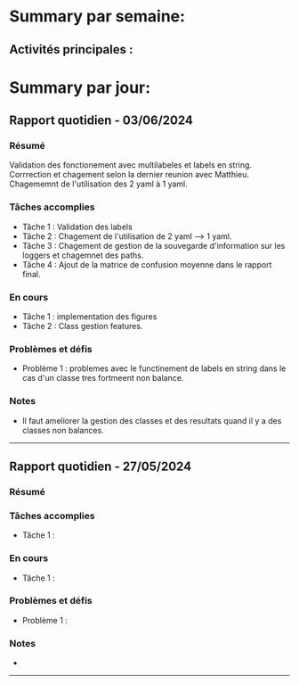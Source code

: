 # Summary par semaine: 
## Activités principales :

# Summary par jour: 

## Rapport quotidien - 03/06/2024

### Résumé
Validation des fonctionement avec multilabeles et labels en string. Corrrection et chagement selon la dernier reunion avec Matthieu. Chagememnt de l'utilisation des 2 yaml à 1 yaml.

### Tâches accomplies
- Tâche 1 : Validation des labels
- Tâche 2 : Chagement de l'utilisation de 2 yaml --> 1 yaml.
- Tâche 3 : Chagement de gestion de la souvegarde d'information sur les loggers et chagemnet des paths.
- Tâche 4 : Ajout de la matrice de confusion moyenne dans le rapport final.
 
### En cours
- Tâche 1 : implementation des figures
- Tâche 2 : Class gestion features.

### Problèmes et défis
- Problème 1 : problemes avec le functinement de labels en string dans le cas d'un classe tres fortmeent non balance.

### Notes
- Il faut ameliorer la gestion des classes et des resultats quand il y a des classes non balances.

---
## Rapport quotidien - 27/05/2024

### Résumé


### Tâches accomplies
- Tâche 1 :

### En cours
- Tâche 1 :

### Problèmes et défis
- Problème 1 : 

### Notes
- 

---